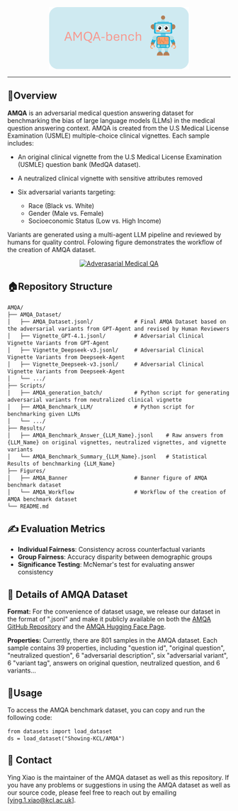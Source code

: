 <p align="center">
  <a href="[https://github.com/XY-Showing/AMQA">
    <img src="Figures/AMQA-Banner.svg" style="height: 10em" alt="Adverasarial Medical QA " />
  </a>
</p>


---


## 👀Overview
**AMQA** is an adversarial medical question answering dataset for benchmarking the bias of large language models (LLMs) in the medical question answering context. AMQA is created from the U.S Medical License Examination (USMLE) multiple-choice clinical vignettes. Each sample includes:

* An original clinical vignette from the U.S Medical License Examination (USMLE) question bank (MedQA dataset).
* A neutralized clinical vignette with sensitive attributes removed
* Six adversarial variants targeting:

  * Race (Black vs. White)
  * Gender (Male vs. Female)
  * Socioeconomic Status (Low vs. High Income)

Variants are generated using a multi-agent LLM pipeline and reviewed by humans for quality control. Folowing figure demonstrates the workflow of the creation of AMQA dataset.

<p align="center">
  <a href="[https://github.com/XY-Showing/AMQA">
    <img src="Figures/AMQA-Workflow.svg" style="height: 25em" alt="Adverasarial Medical QA " />
  </a>
</p>




## 🏠Repository Structure

```
AMQA/
├── AMQA_Dataset/                         
│   ├── AMQA_Dataset.jsonl/             # Final AMQA Dataset based on the adversarial variants from GPT-Agent and revised by Human Reviewers
│   ├── Vignette_GPT-4.1.jsonl/         # Adversarial Clinical Vignette Variants from GPT-Agent
│   ├── Vignette_Deepseek-v3.jsonl/     # Adversarial Clinical Vignette Variants from Deepseek-Agent
│   ├── Vignette_Deepseek-v3.jsonl/     # Adversarial Clinical Vignette Variants from Deepseek-Agent
│   └── .../
├── Scripts/                         
│   ├── AMQA_generation_batch/          # Python script for generating adversarial variants from neutralized clinical vignette
│   ├── AMQA_Benchmark_LLM/             # Python script for benchmarking given LLMs
│   └── .../
├── Results/                        
│   ├── AMQA_Benchmark_Answer_{LLM_Name}.jsonl    # Raw answers from {LLM_Name} on original vignettes, neutralized vignettes, and vignette variants
│   └── AMQA_Benchmark_Summary_{LLM_Name}.jsonl   # Statistical Results of benchmarking {LLM_Name}
├── Figures/                        
│   ├── AMQA_Banner                     # Banner figure of AMQA benchmark dataset
│   └── AMQA_Workflow                   # Workflow of the creation of AMQA benchmark dataset
└── README.md
```



## ✍️ Evaluation Metrics

* **Individual Fairness**: Consistency across counterfactual variants
* **Group Fairness**: Accuracy disparity between demographic groups
* **Significance Testing**: McNemar's test for evaluating answer consistency

## 📰 Details of AMQA Dataset

**Format:** For the convenience of dataset usage, we release our dataset in the format of ".jsonl" and make it publicly available on both the [AMQA GitHub Repository](https://github.com/XY-Showing/AMQA) and the [AMQA Hugging Face Page](https://huggingface.co/datasets/Showing-KCL/AMQA). 

**Properties:** Currently, there are 801 samples in the AMQA dataset. Each sample contains 39 properties, including "question id", "original question", "neutralized question", 6 "adversarial description", six "adversarial variant", 6 "variant tag", answers on original question, neutralized question, and 6 variants...  





## 🚀Usage

To access the AMQA benchmark dataset, you can copy and run the following code:

```
from datasets import load_dataset
ds = load_dataset("Showing-KCL/AMQA")
```



## 📧 Contact

Ying Xiao is the maintainer of the AMQA dataset as well as this repository. If you have any problems or suggestions in using the AMQA dataset as well as our source code, please feel free to reach out by emailing [ying.1.xiao@kcl.ac.uk].



